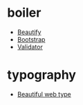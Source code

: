 # boiler
<ul>
  <li>
    <a target="_blank" href="https://github.com/brackets-beautify/brackets-beautify">Beautify</a>
  </li>
  <li>
    <a target="_blank" href="http://getbootstrap.com/">Bootstrap</a>
  </li>
  <li>
    <a target="_blank" href="https://jigsaw.w3.org/css-validator/">Validator</a>
  </li>
</ul>

# typography

<ul>
  <li>
    <a target="_blank" href="http://hellohappy.org/beautiful-web-type/">Beautiful web type</a>
  </li>
</ul>
